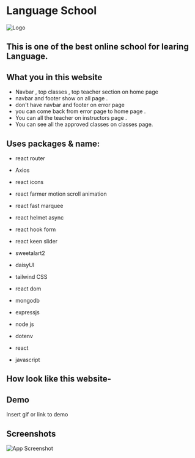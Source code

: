 
# Language School

![Logo](https://i.ibb.co/yYNpSKM/schoollogo.png)

## This is one of the best online school for learing Language.

## What you in this website

- Navbar , top classes , top teacher section on home page
- navbar and footer show on all page .
- don't have navbar and footer on error page
- you can come back from error page to home page .
- You can all the teacher on instructors page .
- You can see all the approved classes on classes page.


## Uses packages & name:

- react router
- Axios
- react icons
- react farmer motion scroll animation 
- react fast marquee
- react helmet async
- react hook form
- react keen slider
- sweetalart2

- daisyUI
- tailwind CSS
- react dom
- mongodb
- expressjs
- node js
- dotenv
- react 
- javascript



## How look like this website- 


## Demo

Insert gif or link to demo





## Screenshots

![App Screenshot](https://via.placeholder.com/468x300?text=App+Screenshot+Here)